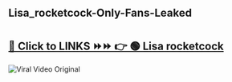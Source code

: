 
 ## Lisa_rocketcock-Only-Fans-Leaked

# <h2><a href="https://clipsfans.com/Lisa_rocketcock&ref=git">🔗 Click to LINKS ⏩⏩ 👉 🟢 Lisa rocketcock </a></h2>

<a href="https://clipsfans.com/Lisa_rocketcock&ref=git" rel="nofollow" data-target="animated-image.originalLink"><img src="https://i.ibb.co.com/xMMVF88/686577567.gif" alt="Viral Video Original" style="max-width: 100%; display: inline-block;" data-target="animated-image.originalImage"></a>
